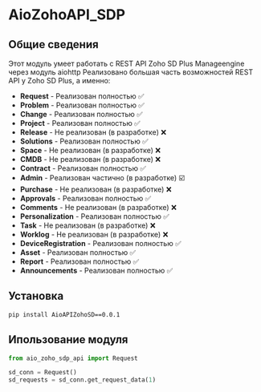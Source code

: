 # AioZohoAPI_SDP
## Общие сведения

Этот модуль умеет работать с REST API Zoho SD Plus Manageengine через модуль aiohttp
Реализовано большая часть возможностей REST API у Zoho SD Plus, а именно:

- **Request**   -  Реализован полностью ✅
- **Problem**  -  Реализован полностью ✅
- **Change**  - Реализован полностью ✅
- **Project**  -  Реализован полностью ✅
- **Release**  -  Не реализован (в разработке) ❌
- **Solutions**  - Реализован полностью ✅
- **Space**  - Не реализован (в разработке) ❌
- **CMDB**  -  Не реализован (в разработке) ❌
- **Contract**  - Реализован полностью ✅
- **Admin**  - Реализован частично (в разработке) ☑️
- **Purchase**  - Не реализован (в разработке) ❌
- **Approvals**  - Реализован полностью ✅
- **Comments**  -  Не реализован (в разработке) ❌
- **Personalization** - Реализован полностью ✅
- **Task**  -  Не реализован (в разработке) ❌
- **Worklog**  -  Не реализован (в разработке) ❌
- **DeviceRegistration**  -  Реализован полностью ✅
- **Asset**  - Реализован полностью ✅
-  **Report**  - Реализован полностью ✅
- **Announcements**  -  Реализован полностью ✅
## Установка
```bash
pip install AioAPIZohoSD==0.0.1
```
## Ипользование модуля
```python
from aio_zoho_sdp_api import Request

sd_conn = Request()
sd_requests = sd_conn.get_request_data(1)
